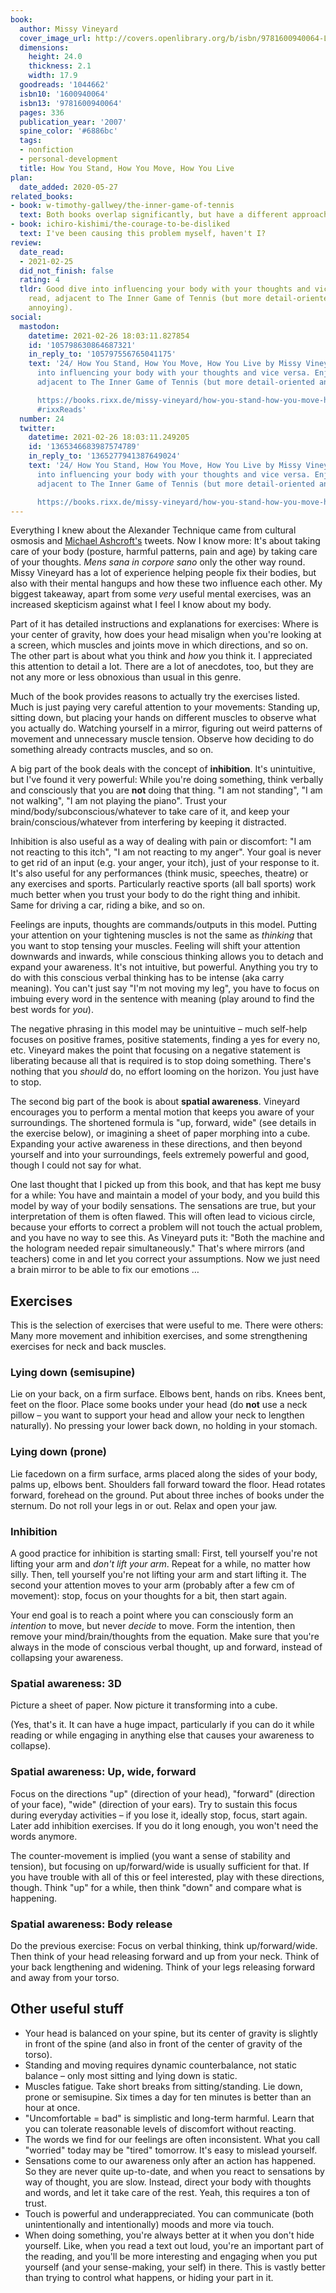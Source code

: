 ```yaml
---
book:
  author: Missy Vineyard
  cover_image_url: http://covers.openlibrary.org/b/isbn/9781600940064-L.jpg
  dimensions:
    height: 24.0
    thickness: 2.1
    width: 17.9
  goodreads: '1044662'
  isbn10: '1600940064'
  isbn13: '9781600940064'
  pages: 336
  publication_year: '2007'
  spine_color: '#6886bc'
  tags:
  - nonfiction
  - personal-development
  title: How You Stand, How You Move, How You Live
plan:
  date_added: 2020-05-27
related_books:
- book: w-timothy-gallwey/the-inner-game-of-tennis
  text: Both books overlap significantly, but have a different approach.
- book: ichiro-kishimi/the-courage-to-be-disliked
  text: I've been causing this problem myself, haven't I?
review:
  date_read:
  - 2021-02-25
  did_not_finish: false
  rating: 4
  tldr: Good dive into influencing your body with your thoughts and vice versa. Enjoyable
    read, adjacent to The Inner Game of Tennis (but more detail-oriented and less
    annoying).
social:
  mastodon:
    datetime: 2021-02-26 18:03:11.827854
    id: '105798630864687321'
    in_reply_to: '105797556765041175'
    text: '24/ How You Stand, How You Move, How You Live by Missy Vineyard. Good dive
      into influencing your body with your thoughts and vice versa. Enjoyable read,
      adjacent to The Inner Game of Tennis (but more detail-oriented and less annoying).

      https://books.rixx.de/missy-vineyard/how-you-stand-how-you-move-how-you-live/
      #rixxReads'
  number: 24
  twitter:
    datetime: 2021-02-26 18:03:11.249205
    id: '1365346683987574789'
    in_reply_to: '1365277941387649024'
    text: '24/ How You Stand, How You Move, How You Live by Missy Vineyard. Good dive
      into influencing your body with your thoughts and vice versa. Enjoyable read,
      adjacent to The Inner Game of Tennis (but more detail-oriented and less annoying).

      https://books.rixx.de/missy-vineyard/how-you-stand-how-you-move-how-you-live/'
---
```


Everything I knew about the Alexander Technique came from cultural osmosis and [Michael
Ashcroft's](https://twitter.com/m_ashcroft) tweets. Now I know more: It's about taking care of your body (posture,
harmful patterns, pain and age) by taking care of your thoughts. *Mens sana in corpore sano* only the other way round.
Missy Vineyard has a lot of experience helping people fix their bodies, but also with their mental hangups and how these
two influence each other. My biggest takeaway, apart from some *very* useful mental exercises, was an increased
skepticism against what I feel I know about my body.

Part of it has detailed instructions and explanations for exercises: Where is your center of gravity, how does your head
misalign when you're looking at a screen, which muscles and joints move in which directions, and so on. The other part
is about what you think and *how* you think it. I appreciated this attention to detail a lot. There are a lot of
anecdotes, too, but they are not any more or less obnoxious than usual in this genre.

Much of the book provides reasons to actually try the exercises listed. Much is just paying very careful attention to
your movements: Standing up, sitting down, but placing your hands on different muscles to observe what you actually do.
Watching yourself in a mirror, figuring out weird patterns of movement and unnecessary muscle tension. Observe how
deciding to do something already contracts muscles, and so on.

A big part of the book deals with the concept of **inhibition**. It's unintuitive, but I've found it very powerful:
While you're doing something, think verbally and consciously that you are **not** doing that thing. "I am not standing",
"I am not walking", "I am not playing the piano". Trust your mind/body/subconscious/whatever to take care of it, and
keep your brain/conscious/whatever from interfering by keeping it distracted.

Inhibition is also useful as a way of dealing with pain or discomfort: "I am not reacting to this itch", "I am not reacting
to my anger". Your goal is never to get rid of an input (e.g. your anger, your itch), just of your response to it. It's
also useful for any performances (think music, speeches, theatre) or any exercises and sports. Particularly reactive
sports (all ball sports) work much better when you trust your body to do the right thing and inhibit. Same for driving a
car, riding a bike, and so on.

Feelings are inputs, thoughts are commands/outputs in this model. Putting your attention on your tightening muscles is
not the same as *thinking* that you want to stop tensing your muscles. Feeling will shift your attention downwards and
inwards, while conscious thinking allows you to detach and expand your awareness. It's not intuitive, but powerful.
Anything you try to do with this conscious verbal thinking has to be intense (aka carry meaning). You can't just say
"I'm not moving my leg", you have to focus on imbuing every word in the sentence with meaning (play around to find the
best words for *you*).

The negative phrasing in this model may be unintuitive – much self-help focuses on positive frames, positive statements,
finding a yes for every no, etc. Vineyard makes the point that focusing on a negative statement is liberating because
all that is required is to stop doing something. There's nothing that you *should* do, no effort looming on the horizon.
You just have to stop.

The second big part of the book is about **spatial awareness**. Vineyard encourages you to perform a mental motion that
keeps you aware of your surroundings. The shortened formula is "up, forward, wide" (see details in the exercise below),
or imagining a sheet of paper morphing into a cube. Expanding your active awareness in these directions, and then beyond
yourself and into your surroundings, feels extremely powerful and good, though I could not say for what.

One last thought that I picked up from this book, and that has kept me busy for a while: You have and maintain a model
of your body, and you build this model by way of your bodily sensations. The sensations are true, but your
interpretation of them is often flawed. This will often lead to vicious circle, because your efforts to correct a
problem will not touch the actual problem, and you have no way to see this. As Vineyard puts it: "Both the machine and
the hologram needed repair simultaneously." That's where mirrors (and teachers) come in and let you correct your
assumptions. Now we just need a brain mirror to be able to fix our emotions …

## Exercises

This is the selection of exercises that were useful to me. There were others: Many more movement and inhibition
exercises, and some strengthening exercises for neck and back muscles.

### Lying down (semisupine)

Lie on your back, on a firm surface. Elbows bent, hands on ribs. Knees bent, feet on the floor. Place some books under
your head (do **not** use a neck pillow – you want to support your head and allow your neck to lengthen naturally). No
pressing your lower back down, no holding in your stomach.

### Lying down (prone)

Lie facedown on a firm surface, arms placed along the sides of your body, palms up, elbows bent. Shoulders fall forward
toward the floor. Head rotates forward, forehead on the ground. Put about three inches of books under the sternum. Do
not roll your legs in or out. Relax and open your jaw.

### Inhibition

A good practice for inhibition is starting small: First, tell yourself you're not lifting your arm and *don't lift your
arm*. Repeat for a while, no matter how silly. Then, tell yourself you're not lifting your arm and start lifting it. The
second your attention moves to your arm (probably after a few cm of movement): stop, focus on your thoughts for a bit,
then start again.

Your end goal is to reach a point where you can consciously form an *intention* to move, but never *decide* to move.
Form the intention, then remove your mind/brain/thoughts from the equation. Make sure that you're always in the mode of
conscious verbal thought, up and forward, instead of collapsing your awareness.

### Spatial awareness: 3D

Picture a sheet of paper. Now picture it transforming into a cube.

(Yes, that's it. It can have a huge impact, particularly if you can do it while reading or while engaging in anything
else that causes your awareness to collapse).

### Spatial awareness: Up, wide, forward

Focus on the directions "up" (direction of your head), "forward" (direction of your face), "wide" (direction of your
ears). Try to sustain this focus during everyday activities – if you lose it, ideally stop, focus, start again. Later
add inhibition exercises. If you do it long enough, you won't need the words anymore.

The counter-movement is implied (you want a sense of stability and tension), but focusing on up/forward/wide is usually
sufficient for that. If you have trouble with all of this or feel interested, play with these directions, though. Think
"up" for a while, then think "down" and compare what is happening.

### Spatial awareness: Body release

Do the previous exercise: Focus on verbal thinking, think up/forward/wide. Then think of your head releasing forward and
up from your neck. Think of your back lengthening and widening. Think of your legs releasing forward and away from your
torso.

## Other useful stuff

- Your head is balanced on your spine, but its center of gravity is slightly in front of the spine (and also in front of
  the center of gravity of the torso).
- Standing and moving requires dynamic counterbalance, not static balance – only most sitting and lying down is static.
- Muscles fatigue. Take short breaks from sitting/standing. Lie down, prone or semisupine. Six times a day for ten
  minutes is better than an hour at once.
- "Uncomfortable = bad" is simplistic and long-term harmful. Learn that you can tolerate reasonable levels of discomfort
  without reacting.
- The words we find for our feelings are often inconsistent. What you call "worried" today may be "tired" tomorrow. It's
  easy to mislead yourself.
- Sensations come to our awareness only after an action has happened. So they are never quite up-to-date, and when you
  react to sensations by way of thought, you are slow. Instead, direct your body with thoughts and words, and let it
  take care of the rest. Yeah, this requires a ton of trust.
- Touch is powerful and underappreciated. You can communicate (both unintentionally and intentionally) moods and more
  via touch.
- When doing something, you're always better at it when you don't hide yourself. Like, when you read a text out loud,
  you're an important part of the reading, and you'll be more interesting and engaging when you put yourself (and your
  sense-making, your self) in there. This is vastly better than trying to control what happens, or hiding your part in
  it.
